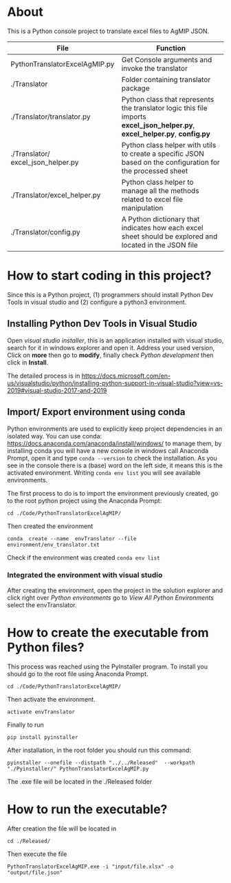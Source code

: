 # About 
This is a Python console project to translate excel files to AgMIP JSON.

| File | Function |
| ------------- | ------------- |
| PythonTranslatorExcelAgMIP.py  | Get Console arguments and invoke the translator  |
| ./Translator  | Folder containing translator package  |
| ./Translator/translator.py  | Python class that represents the translator logic this file imports **excel_json_helper.py**, **excel_helper.py**, **config.py**  |
| ./Translator/ excel_json_helper.py  | Python class helper with utils to create a specific JSON  based on the configuration for the processed sheet   |
| ./Translator/excel_helper.py | Python class helper to manage all the methods related to excel file manipulation  |
| ./Translator/config.py | A Python dictionary that indicates how each excel sheet should be explored and located in the JSON file     |

# How to start coding in this project?

Since this is a Python project, (1) programmers should install Python Dev Tools in visual studio and
(2) configure a python3 environment.


## Installing Python Dev Tools in Visual Studio

Open *visual studio installer*, this is an application installed with visual studio, search for it in windows explorer and open it. Address your used version,    
Click on **more** then go to **modify**, finally check *Python development* then click in **Install**.

The detailed process is in https://docs.microsoft.com/en-us/visualstudio/python/installing-python-support-in-visual-studio?view=vs-2019#visual-studio-2017-and-2019


## Import/ Export environment using conda

Python environments are used to explicitly keep project dependencies in an isolated way. You can use conda: https://docs.anaconda.com/anaconda/install/windows/
 to manage them, by installing conda you will have a new console in windows call Anaconda Prompt, open it and type 
```conda --version``` to check the installation. As you see in the console there is a (base) word on the left side, it means this is the activated environment. Writing ```conda env list``` you will see available environments.

The first process to do is to import the environment previously created, go to the root python project using the Anaconda Prompt:
```
cd ./Code/PythonTranslatorExcelAgMIP/
```

Then created the environment

```
conda  create --name  envTranslator --file environment/env_translator.txt 
```

Check if the environment was created  ```conda env list```



### Integrated the environment with visual studio

After creating the environment, open the project in the solution explorer and click right over *Python environments*
go to *View All Python Environments* select the envTranslator.



# How to create the executable from Python files?

This process was reached using the PyInstaller program. To install you should go to the root file using Anaconda Prompt.
```
cd ./Code/PythonTranslatorExcelAgMIP/
```

Then activate the environment.
```
activate envTranslator
```

Finally to run 

```
pip install pyinstaller
```

After installation, in the root folder you should run this command:

```
pyinstaller --onefile --distpath "../../Released"  --workpath  "./Pyinstaller/" PythonTranslatorExcelAgMIP.py
```

The .exe file will be located in the ./Released folder

# How to run the executable?
After creation the file will be located in 
``` 
cd ./Released/
``` 
Then execute the file
``` 
PythonTranslatorExcelAgMIP.exe -i "input/file.xlsx" -o "output/file.json"
```